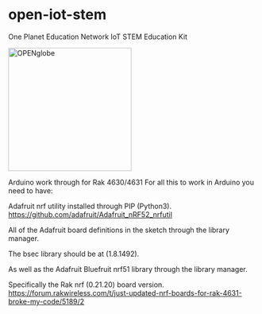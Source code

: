 # open-iot-stem
One Planet Education Network IoT STEM Education Kit


<img width="248" alt="OPENglobe" src="https://user-images.githubusercontent.com/17368055/199580276-4e5cb63f-2cf8-4e95-b6a8-bd3511b393b7.png">

Arduino work through for Rak 4630/4631
For all this to work in Arduino you need to have:

Adafruit nrf utility installed through PIP (Python3).
https://github.com/adafruit/Adafruit_nRF52_nrfutil

All of the Adafruit board definitions in the sketch through the library manager.

The bsec library should be at (1.8.1492).

As well as the Adafruit Bluefruit nrf51 library through the library manager.

Specifically the Rak nrf (0.21.20) board version.
https://forum.rakwireless.com/t/just-updated-nrf-boards-for-rak-4631-broke-my-code/5189/2
